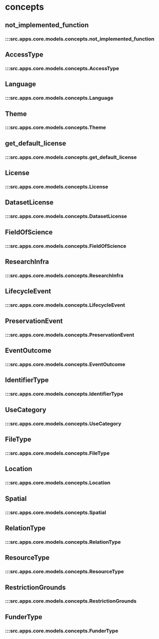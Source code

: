 # concepts

## not_implemented_function

### :::src.apps.core.models.concepts.not_implemented_function

## AccessType

### :::src.apps.core.models.concepts.AccessType

## Language

### :::src.apps.core.models.concepts.Language

## Theme

### :::src.apps.core.models.concepts.Theme

## get_default_license

### :::src.apps.core.models.concepts.get_default_license

## License

### :::src.apps.core.models.concepts.License

## DatasetLicense

### :::src.apps.core.models.concepts.DatasetLicense

## FieldOfScience

### :::src.apps.core.models.concepts.FieldOfScience

## ResearchInfra

### :::src.apps.core.models.concepts.ResearchInfra

## LifecycleEvent

### :::src.apps.core.models.concepts.LifecycleEvent

## PreservationEvent

### :::src.apps.core.models.concepts.PreservationEvent

## EventOutcome

### :::src.apps.core.models.concepts.EventOutcome

## IdentifierType

### :::src.apps.core.models.concepts.IdentifierType

## UseCategory

### :::src.apps.core.models.concepts.UseCategory

## FileType

### :::src.apps.core.models.concepts.FileType

## Location

### :::src.apps.core.models.concepts.Location

## Spatial

### :::src.apps.core.models.concepts.Spatial

## RelationType

### :::src.apps.core.models.concepts.RelationType

## ResourceType

### :::src.apps.core.models.concepts.ResourceType

## RestrictionGrounds

### :::src.apps.core.models.concepts.RestrictionGrounds

## FunderType

### :::src.apps.core.models.concepts.FunderType

